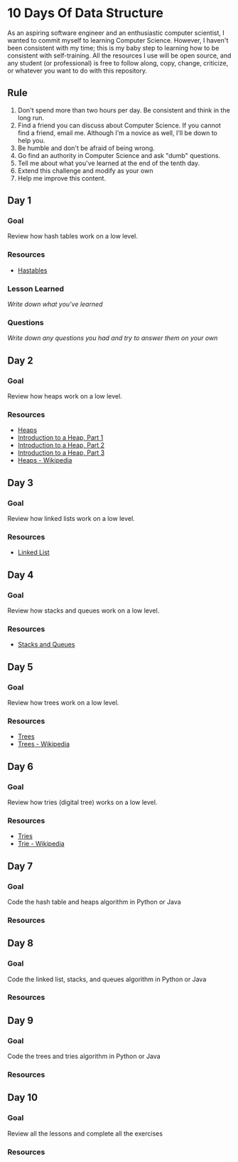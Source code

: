 # 10 Days Of Data Structure
As an aspiring software engineer and an enthusiastic computer scientist, I wanted to commit myself to learning Computer Science. However, I haven't been consistent with my time; this is my baby step to learning how to be consistent with self-training. All the resources I use will be open source, and any student (or professional) is free to follow along, copy, change, criticize, or whatever you want to do with this repository.

## Rule
1. Don't spend more than two hours per day. Be consistent and think in the long run.
2. Find a friend you can discuss about Computer Science. If you cannot find a friend, email me. Although I'm a novice as well, I'll be down to help you.
3. Be humble and don't be afraid of being wrong.
4. Go find an authority in Computer Science and ask "dumb" questions.
5. Tell me about what you've learned at the end of the tenth day.
6. Extend this challenge and modify as your own
7. Help me improve this content.

## Day 1
### Goal
Review how hash tables work on a low level.
### Resources
* [Hastables](https://www.youtube.com/watch?v=shs0KM3wKv8&list=PLX6IKgS15Ue02WDPRCmYKuZicQHit9kFt&index=11)
### Lesson Learned
*Write down what you've learned*
### Questions
*Write down any questions you had and try to answer them on your own*

## Day 2
### Goal
Review how heaps work on a low level.
### Resources
* [Heaps](https://www.youtube.com/watch?v=t0Cq6tVNRBA&list=PLX6IKgS15Ue02WDPRCmYKuZicQHit9kFt&index=12)
* [Introduction to a Heap, Part 1](https://www.youtube.com/watch?v=c1TpLRyQJ4w)
* [Introduction to a Heap, Part 2](https://www.youtube.com/watch?v=ijfPvX2qYOQ)
* [Introduction to a Heap, Part 3](https://www.youtube.com/watch?v=fJORlbOGm9Y)
* [Heaps - Wikipedia](https://en.wikipedia.org/wiki/Heap_(data_structure))

## Day 3
### Goal
Review how linked lists work on a low level.
### Resources
* [Linked List](https://www.youtube.com/watch?v=njTh_OwMljA&list=PLX6IKgS15Ue02WDPRCmYKuZicQHit9kFt&index=13)

## Day 4
### Goal
Review how stacks and queues work on a low level.
### Resources
* [Stacks and Queues](https://www.youtube.com/watch?v=wjI1WNcIntg&list=PLX6IKgS15Ue02WDPRCmYKuZicQHit9kFt&index=14)

## Day 5
### Goal
Review how trees work on a low level.
### Resources
* [Trees](https://www.youtube.com/watch?v=oSWTXtMglKE&list=PLX6IKgS15Ue02WDPRCmYKuZicQHit9kFt&index=15)
* [Trees - Wikipedia](https://en.wikipedia.org/wiki/Tree_(data_structure))

## Day 6
### Goal
Review how tries (digital tree) works on a low level.
### Resources
* [Tries](https://www.youtube.com/watch?v=zIjfhVPRZCg&list=PLX6IKgS15Ue02WDPRCmYKuZicQHit9kFt&index=16)
* [Trie - Wikipedia](https://en.wikipedia.org/wiki/Trie)

## Day 7
### Goal
Code the hash table and heaps algorithm in Python or Java
### Resources

## Day 8
### Goal
Code the linked list, stacks, and queues algorithm in Python or Java
### Resources

## Day 9
### Goal
Code the trees and tries algorithm in Python or Java
### Resources

## Day 10
### Goal
Review all the lessons and complete all the exercises
### Resources
